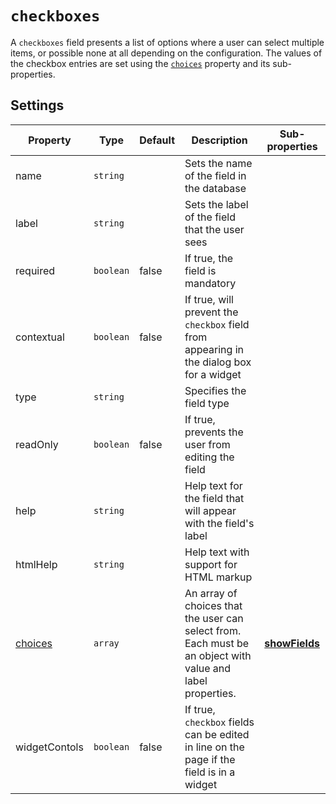# `checkboxes`

A `checkboxes` field presents a list of options where a user can select multiple items, or possible none at all depending on the configuration. The values of the checkbox entries are set using the [`choices`](../properties/choices.md) property and its sub-properties.

## Settings

|  Property | Type   | Default | Description | Sub-properties |
|---|---|---|---|---|
|name | `string` | | Sets the name of the field in the database | |
|label | `string` | | Sets the label of the field that the user sees | |
|required | `boolean` | false | If true, the field is mandatory | |
|contextual | `boolean` | false | If true, will prevent the `checkbox` field from appearing in the dialog box for a widget | |
|type | `string` | | Specifies the field type |  |
|readOnly | `boolean` | false | If true, prevents the user from editing the field |  |
|help | `string` | | Help text for the field that will appear with the field's label | |
|htmlHelp | `string` | | Help text with support for HTML markup | |
|[choices](../properties/choices.md) | `array` |  | An array of choices that the user can select from. Each must be an object with value and label properties. |  [**showFields**](../properties/choices.md#showfields) |
|widgetContols | `boolean` | false | If true, `checkbox` fields can be edited in line on the page if the field is in a widget | |

